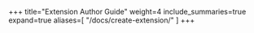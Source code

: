 +++
title="Extension Author Guide"
weight=4
include_summaries=true
expand=true
aliases=[
    "/docs/create-extension/"
]
+++